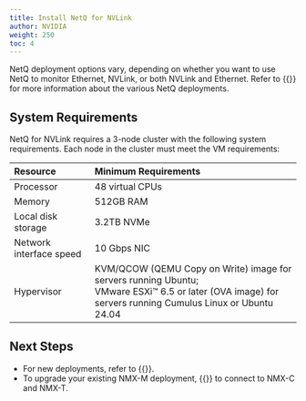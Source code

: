 ```yaml
---
title: Install NetQ for NVLink
author: NVIDIA
weight: 250
toc: 4
---
```


NetQ deployment options vary, depending on whether you want to use NetQ to monitor Ethernet, NVLink, or both NVLink and Ethernet. Refer to {{<link title="Before You Install" text="Before You Install">}} for more information about the various NetQ deployments.

## System Requirements

NetQ for NVLink requires a 3-node cluster with the following system requirements. Each node in the cluster must meet the VM requirements:

| Resource | Minimum Requirements |
| :--- | :--- |
| Processor | 48 virtual CPUs |
| Memory | 512GB RAM |
| Local disk storage | 3.2TB NVMe |
| Network interface speed | 10 Gbps NIC |
| Hypervisor | KVM/QCOW (QEMU Copy on Write) image for servers running Ubuntu;<br> VMware ESXi™ 6.5 or later (OVA image) for servers running Cumulus Linux or Ubuntu 24.04 |

## Next Steps

- For new deployments, refer to {{<link title="Install the NetQ System" text="Install NetQ">}}.
- To upgrade your existing NMX-M deployment, {{<link title="NVLink Bringup" text="perform a system bringup">}} to connect to NMX-C and NMX-T.
